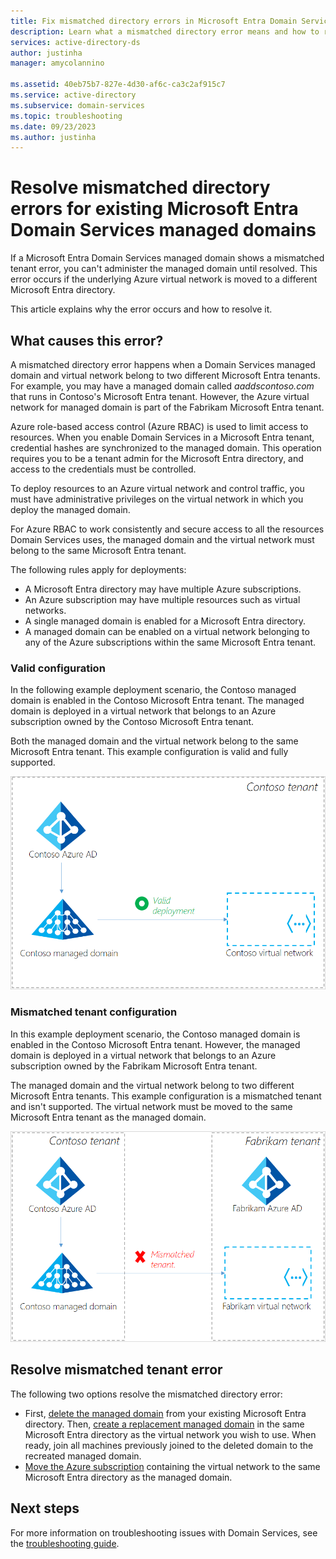 ```yaml
---
title: Fix mismatched directory errors in Microsoft Entra Domain Services | Microsoft Docs
description: Learn what a mismatched directory error means and how to resolve it in Microsoft Entra Domain Services
services: active-directory-ds
author: justinha
manager: amycolannino

ms.assetid: 40eb75b7-827e-4d30-af6c-ca3c2af915c7
ms.service: active-directory
ms.subservice: domain-services
ms.topic: troubleshooting
ms.date: 09/23/2023
ms.author: justinha
---
```

# Resolve mismatched directory errors for existing Microsoft Entra Domain Services managed domains

If a Microsoft Entra Domain Services managed domain shows a mismatched tenant error, you can't administer the managed domain until resolved. This error occurs if the underlying Azure virtual network is moved to a different Microsoft Entra directory.

This article explains why the error occurs and how to resolve it.

## What causes this error?

A mismatched directory error happens when a Domain Services managed domain and virtual network belong to two different Microsoft Entra tenants. For example, you may have a managed domain called *aaddscontoso.com* that runs in Contoso's Microsoft Entra tenant. However, the Azure virtual network for managed domain is part of the Fabrikam Microsoft Entra tenant.

Azure role-based access control (Azure RBAC) is used to limit access to resources. When you enable Domain Services in a Microsoft Entra tenant, credential hashes are synchronized to the managed domain. This operation requires you to be a tenant admin for the Microsoft Entra directory, and access to the credentials must be controlled.

To deploy resources to an Azure virtual network and control traffic, you must have administrative privileges on the virtual network in which you deploy the managed domain.

For Azure RBAC to work consistently and secure access to all the resources Domain Services uses, the managed domain and the virtual network must belong to the same Microsoft Entra tenant.

The following rules apply for deployments:

- A Microsoft Entra directory may have multiple Azure subscriptions.
- An Azure subscription may have multiple resources such as virtual networks.
- A single managed domain is enabled for a Microsoft Entra directory.
- A managed domain can be enabled on a virtual network belonging to any of the Azure subscriptions within the same Microsoft Entra tenant.

### Valid configuration

In the following example deployment scenario, the Contoso managed domain is enabled in the Contoso Microsoft Entra tenant. The managed domain is deployed in a virtual network that belongs to an Azure subscription owned by the Contoso Microsoft Entra tenant.

Both the managed domain and the virtual network belong to the same Microsoft Entra tenant. This example configuration is valid and fully supported.

![Valid Domain Services tenant configuration with the managed domain and virtual network part of the same Microsoft Entra tenant](./media/getting-started/valid-tenant-config.png)

### Mismatched tenant configuration

In this example deployment scenario, the Contoso managed domain is enabled in the Contoso Microsoft Entra tenant. However, the managed domain is deployed in a virtual network that belongs to an Azure subscription owned by the Fabrikam Microsoft Entra tenant.

The managed domain and the virtual network belong to two different Microsoft Entra tenants. This example configuration is a mismatched tenant and isn't supported. The virtual network must be moved to the same Microsoft Entra tenant as the managed domain.

![Mismatched tenant configuration](./media/getting-started/mismatched-tenant-config.png)

## Resolve mismatched tenant error

The following two options resolve the mismatched directory error:

* First, [delete the managed domain](delete-aadds.md) from your existing Microsoft Entra directory. Then, [create a replacement managed domain](tutorial-create-instance.md) in the same Microsoft Entra directory as the virtual network you wish to use. When ready, join all machines previously joined to the deleted domain to the recreated managed domain.
* [Move the Azure subscription](/azure/cost-management-billing/manage/billing-subscription-transfer) containing the virtual network to the same Microsoft Entra directory as the managed domain.

## Next steps

For more information on troubleshooting issues with Domain Services, see the [troubleshooting guide](troubleshoot.md).
